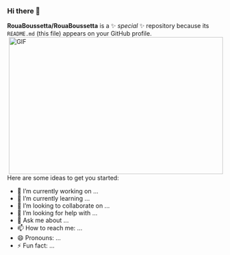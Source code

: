 ### Hi there 👋


**RouaBoussetta/RouaBoussetta** is a ✨ _special_ ✨ repository because its `README.md` (this file) appears on your GitHub profile.
 <img align="right" alt="GIF" src="https://github.com/RouaBoussetta/RouaBoussetta/computer.gif" width="500" height="320" />

Here are some ideas to get you started:

- 🔭 I’m currently working on ...
- 🌱 I’m currently learning ...
- 👯 I’m looking to collaborate on ...
- 🤔 I’m looking for help with ...
- 💬 Ask me about ...
- 📫 How to reach me: ...
- 😄 Pronouns: ...
- ⚡ Fun fact: ...

